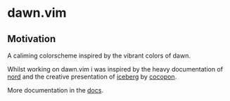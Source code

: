 # dawn.vim

## Motivation

A caliming colorscheme inspired by the vibrant colors of dawn.

Whilst working on dawn.vim i was inspired by the heavy documentation of [nord](https://www.nordtheme.com/) and the creative presentation of [iceberg](https://github.com/cocopon/iceberg.vim) by [cocopon](https://github.com/cocopon/).

More documentation in the [docs](./docs/README.md).

<!-- TODO: Add screenshots >

## Installation & Usage
If you use [vim-plug](https://github.com/junegunn/vim-plug) you can add this to your `.vimrc` / `init.vim`:

```Vim
Plug 'crispybaccoon/dawn.vim'
```

Then:

```Vim
set background=dark " Set to light for a light variant
colorscheme dawn
```
